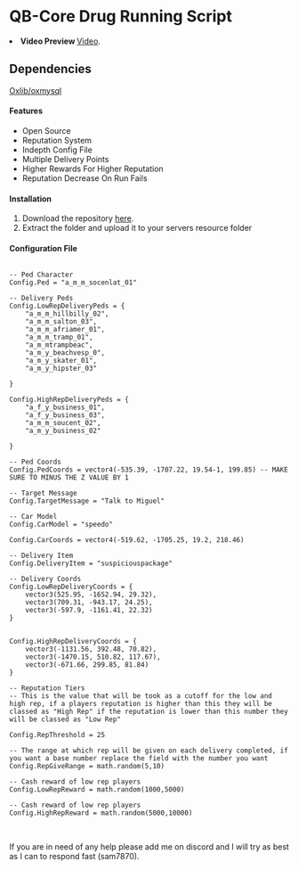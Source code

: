 <h1>QB-Core Drug Running Script</h1>

<li><strong>Video Preview </strong><a href="https://youtu.be/zaILGR7gde0">Video</a>.</li>

## Dependencies

[Oxlib/oxmysql](https://github.com/overextended/oxmysql)


<h4>Features</h4>

<ul>
    <li>Open Source</li>
    <li>Reputation System</li>
    <li>Indepth Config File</li>
    <li>Multiple Delivery Points</li>
    <li>Higher Rewards For Higher Reputation</li>
    <li>Reputation Decrease On Run Fails</li>
</ul>

<h4>Installation</h4>

<ol>
  <li>Download the repository <a href="https://github.com/sam-scripts/qb-drugrun">here</a>.</li>
  <li>Extract the folder and upload it to your servers resource folder</li>
</ol>

<h4>Configuration File</h4>

```Config = {}

-- Ped Character
Config.Ped = "a_m_m_socenlat_01"

-- Delivery Peds
Config.LowRepDeliveryPeds = {
    "a_m_m_hillbilly_02",
    "a_m_m_salton_03",
    "a_m_m_afriamer_01",
    "a_m_m_tramp_01",
    "a_m_mtrampbeac",
    "a_m_y_beachvesp_0",
    "a_m_y_skater_01",
    "a_m_y_hipster_03"

}

Config.HighRepDeliveryPeds = {
    "a_f_y_business_01",
    "a_f_y_business_03",
    "a_m_m_soucent_02",
    "a_m_y_business_02"

}

-- Ped Coords
Config.PedCoords = vector4(-535.39, -1707.22, 19.54-1, 199.85) -- MAKE SURE TO MINUS THE Z VALUE BY 1

-- Target Message
Config.TargetMessage = "Talk to Miguel"

-- Car Model
Config.CarModel = "speedo"

Config.CarCoords = vector4(-519.62, -1705.25, 19.2, 218.46)

-- Delivery Item
Config.DeliveryItem = "suspiciouspackage"

-- Delivery Coords
Config.LowRepDeliveryCoords = {
    vector3(525.95, -1652.94, 29.32),
    vector3(709.31, -943.17, 24.25),
    vector3(-597.9, -1161.41, 22.32)
}


Config.HighRepDeliveryCoords = {
    vector3(-1131.56, 392.48, 70.82),
    vector3(-1470.15, 510.82, 117.67),
    vector3(-671.66, 299.85, 81.84)
}

-- Reputation Tiers
-- This is the value that will be took as a cutoff for the low and high rep, if a players reputation is higher than this they will be classed as "High Rep" if the reputation is lower than this number they will be classed as "Low Rep"

Config.RepThreshold = 25

-- The range at which rep will be given on each delivery completed, if you want a base number replace the field with the number you want
Config.RepGiveRange = math.random(5,10) 

-- Cash reward of low rep players
Config.LowRepReward = math.random(1000,5000)

-- Cash reward of low rep players
Config.HighRepReward = math.random(5000,10000)
```

<br>

If you are in need of any help please add me on discord and I will try as best as I can to respond fast (sam7870).
